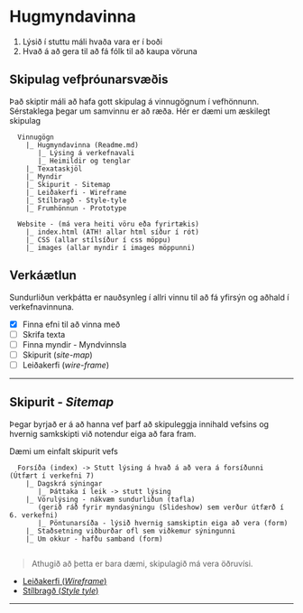 # Hugmyndavinna

1. Lýsið í stuttu máli hvaða vara er í boði 
1. Hvað á að gera til að fá fólk til að kaupa vöruna

## Skipulag vefþróunarsvæðis

Það skiptir máli að hafa gott skipulag á vinnugögnum í vefhönnunn. Sérstaklega þegar um samvinnu er að ræða. Hér er dæmi um æskilegt skipulag

```
  Vinnugögn
    |_ Hugmyndavinna (Readme.md)
       |_ Lýsing á verkefnavali
       |_ Heimildir og tenglar
    |_ Texataskjöl
    |_ Myndir
    |_ Skipurit - Sitemap
    |_ Leiðakerfi - Wireframe
    |_ Stílbragð - Style-tyle
    |_ Frumhönnun - Prototype
    
  Website - (má vera heiti vöru eða fyrirtækis)
    |_ index.html (ATH! allar html síður í rót)
    |_ CSS (allar stílsíður í css möppu)
    |_ images (allar myndir í images möppunni)

```

## Verkáætlun

Sundurliðun verkþátta er nauðsynleg í allri vinnu til að fá yfirsýn og aðhald í verkefnavinnuna.

- [x] Finna efni til að vinna með
- [ ] Skrifa texta
- [ ] Finna myndir - Myndvinnsla
- [ ] Skipurit (_site-map_)
- [ ] Leiðakerfi (_wire-frame_)

---

## Skipurit - _Sitemap_

Þegar byrjað er á að hanna vef þarf að skipuleggja innihald vefsins og hvernig samkskipti við notendur eiga að fara fram.

Dæmi um einfalt skipurit vefs

```
  Forsíða (index) -> Stutt lýsing á hvað á að vera á forsíðunni (Útfært í verkefni 7) 
    |_ Dagskrá sýningar 
       |_ Þáttaka í leik -> stutt lýsing
    |_ Vörulýsing - nákvæm sundurliðun (tafla)  
       (gerið ráð fyrir myndasýningu (Slideshow) sem verður útfærð í 6. verkefni)
       |_ Pöntunarsíða - lýsið hvernig samskiptin eiga að vera (form)
    |_ Staðsetning viðburðar ofl sem viðkemur sýningunni
    |_ Um okkur - hafðu samband (form)
  
```
> Athugið að  þetta er bara dæmi, skipulagið má vera öðruvísi.

* [Leiðakerfi (_Wireframe_)](wireframe/)
* [Stílbragð (_Style tyle_)](style-tyle/)

---






